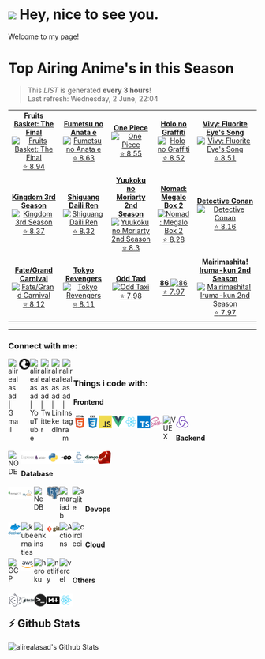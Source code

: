 <h1><img src="https://emojis.slackmojis.com/emojis/images/1531849430/4246/blob-sunglasses.gif?1531849430" width="30"/> Hey, nice to see you.</h1>


<p>Welcome to my page!</p>

# Top Airing Anime's in this Season
> This <i>LIST</i> is generated <b>every 3 hours</b>!</br>Last refresh: Wednesday, 2 June, 22:04<br /></p>

|   |   |   |   |  |
| :---:         |     :---:      |          :---: | :---:         |     :---:      |
|[**Fruits Basket: The Final** ![Fruits Basket: The Final](https:&#x2F;&#x2F;cdn.myanimelist.net&#x2F;images&#x2F;anime&#x2F;1085&#x2F;114792.jpg?s&#x3D;bb4303c0804c9d5ca9fcb30b8f8e6783)  :star:  8.94 ](https:&#x2F;&#x2F;myanimelist.net&#x2F;anime&#x2F;42938&#x2F;Fruits_Basket__The_Final) |[**Fumetsu no Anata e** ![Fumetsu no Anata e](https:&#x2F;&#x2F;cdn.myanimelist.net&#x2F;images&#x2F;anime&#x2F;1134&#x2F;111757.jpg?s&#x3D;37c3e3cd30e8413095498f6cabcdf4b1)  :star:  8.63 ](https:&#x2F;&#x2F;myanimelist.net&#x2F;anime&#x2F;41025&#x2F;Fumetsu_no_Anata_e) |[**One Piece** ![One Piece](https:&#x2F;&#x2F;cdn.myanimelist.net&#x2F;images&#x2F;anime&#x2F;6&#x2F;73245.jpg?s&#x3D;f792b8c9e28534ae455d06b15e686a14)  :star:  8.55 ](https:&#x2F;&#x2F;myanimelist.net&#x2F;anime&#x2F;21&#x2F;One_Piece) |[**Holo no Graffiti** ![Holo no Graffiti](https:&#x2F;&#x2F;cdn.myanimelist.net&#x2F;images&#x2F;anime&#x2F;1259&#x2F;110227.jpg?s&#x3D;08c77f58ab974a8fc36af5e2eac9040a)  :star:  8.52 ](https:&#x2F;&#x2F;myanimelist.net&#x2F;anime&#x2F;44042&#x2F;Holo_no_Graffiti) |[**Vivy: Fluorite Eye&#39;s Song** ![Vivy: Fluorite Eye&#39;s Song](https:&#x2F;&#x2F;cdn.myanimelist.net&#x2F;images&#x2F;anime&#x2F;1637&#x2F;115052.jpg?s&#x3D;3ae12e5655172683b122c2d0f32c257d)  :star:  8.51 ](https:&#x2F;&#x2F;myanimelist.net&#x2F;anime&#x2F;46095&#x2F;Vivy__Fluorite_Eyes_Song) |
|[**Kingdom 3rd Season** ![Kingdom 3rd Season](https:&#x2F;&#x2F;cdn.myanimelist.net&#x2F;images&#x2F;anime&#x2F;1443&#x2F;111830.jpg?s&#x3D;a67f547ff56d05b36123d793df962b45)  :star:  8.37 ](https:&#x2F;&#x2F;myanimelist.net&#x2F;anime&#x2F;40682&#x2F;Kingdom_3rd_Season) |[**Shiguang Daili Ren** ![Shiguang Daili Ren](https:&#x2F;&#x2F;cdn.myanimelist.net&#x2F;images&#x2F;anime&#x2F;1135&#x2F;114867.jpg?s&#x3D;048f06f7edb150d017394574a108c72c)  :star:  8.32 ](https:&#x2F;&#x2F;myanimelist.net&#x2F;anime&#x2F;44074&#x2F;Shiguang_Daili_Ren) |[**Yuukoku no Moriarty 2nd Season** ![Yuukoku no Moriarty 2nd Season](https:&#x2F;&#x2F;cdn.myanimelist.net&#x2F;images&#x2F;anime&#x2F;1200&#x2F;111522.jpg?s&#x3D;d1ea6fe76efd7a9ace6d5da93726e431)  :star:  8.3 ](https:&#x2F;&#x2F;myanimelist.net&#x2F;anime&#x2F;43325&#x2F;Yuukoku_no_Moriarty_2nd_Season) |[**Nomad: Megalo Box 2** ![Nomad: Megalo Box 2](https:&#x2F;&#x2F;cdn.myanimelist.net&#x2F;images&#x2F;anime&#x2F;1190&#x2F;113352.jpg?s&#x3D;482fab0762c275d2771e8ae7f9f697fb)  :star:  8.28 ](https:&#x2F;&#x2F;myanimelist.net&#x2F;anime&#x2F;40729&#x2F;Nomad__Megalo_Box_2) |[**Detective Conan** ![Detective Conan](https:&#x2F;&#x2F;cdn.myanimelist.net&#x2F;images&#x2F;anime&#x2F;7&#x2F;75199.jpg?s&#x3D;529dd40c117676c23a713a83ffc0a87f)  :star:  8.16 ](https:&#x2F;&#x2F;myanimelist.net&#x2F;anime&#x2F;235&#x2F;Detective_Conan) |
|[**Fate&#x2F;Grand Carnival** ![Fate&#x2F;Grand Carnival](https:&#x2F;&#x2F;cdn.myanimelist.net&#x2F;images&#x2F;anime&#x2F;1063&#x2F;113784.jpg?s&#x3D;fab79880ff253f6eed509f1b54e3a821)  :star:  8.12 ](https:&#x2F;&#x2F;myanimelist.net&#x2F;anime&#x2F;44248&#x2F;Fate_Grand_Carnival) |[**Tokyo Revengers** ![Tokyo Revengers](https:&#x2F;&#x2F;cdn.myanimelist.net&#x2F;images&#x2F;anime&#x2F;1884&#x2F;114790.jpg?s&#x3D;89b1d457753c92b7c7109e169eed11d6)  :star:  8.11 ](https:&#x2F;&#x2F;myanimelist.net&#x2F;anime&#x2F;42249&#x2F;Tokyo_Revengers) |[**Odd Taxi** ![Odd Taxi](https:&#x2F;&#x2F;cdn.myanimelist.net&#x2F;images&#x2F;anime&#x2F;1981&#x2F;113348.jpg?s&#x3D;38082dbb5a64de5fc2129a59c46c3fe0)  :star:  7.98 ](https:&#x2F;&#x2F;myanimelist.net&#x2F;anime&#x2F;46102&#x2F;Odd_Taxi) |[**86** ![86](https:&#x2F;&#x2F;cdn.myanimelist.net&#x2F;images&#x2F;anime&#x2F;1104&#x2F;113797.jpg?s&#x3D;b1aa9179dc84a953075d6f0712b75d1d)  :star:  7.97 ](https:&#x2F;&#x2F;myanimelist.net&#x2F;anime&#x2F;41457&#x2F;86) |[**Mairimashita! Iruma-kun 2nd Season** ![Mairimashita! Iruma-kun 2nd Season](https:&#x2F;&#x2F;cdn.myanimelist.net&#x2F;images&#x2F;anime&#x2F;1527&#x2F;113656.jpg?s&#x3D;d48b6493a410e438c17fd8f6f838839b)  :star:  7.97 ](https:&#x2F;&#x2F;myanimelist.net&#x2F;anime&#x2F;41402&#x2F;Mairimashita_Iruma-kun_2nd_Season) |



---
### Connect with me:

[<img align="left" alt="alirealasad | Gmail" width="22px" src="https://cdn.jsdelivr.net/npm/simple-icons@v3/icons/gmail.svg" />][email]
[<img align="left" alt="asadali.netlify.app" width="22px" src="https://raw.githubusercontent.com/iconic/open-iconic/master/svg/globe.svg" />][website]
[<img align="left" alt="alirealasad | YouTube" width="22px" src="https://cdn.jsdelivr.net/npm/simple-icons@v3/icons/youtube.svg" />][youtube]
[<img align="left" alt="alirealasad | Twitter" width="22px" src="https://cdn.jsdelivr.net/npm/simple-icons@v3/icons/twitter.svg" />][twitter]
[<img align="left" alt="alirealasad | LinkedIn" width="22px" src="https://cdn.jsdelivr.net/npm/simple-icons@v3/icons/linkedin.svg" />][linkedin]
[<img align="left" alt="alirealasad | Instagram" width="22px" src="https://cdn.jsdelivr.net/npm/simple-icons@v3/icons/instagram.svg" />][instagram]

<br />

### Things i code with:
#### Frontend

[<img align="left" alt="HTML5" width="26px" src="https://raw.githubusercontent.com/github/explore/80688e429a7d4ef2fca1e82350fe8e3517d3494d/topics/html/html.png" />][htmlplaylist]
[<img align="left" alt="CSS3" width="26px" src="https://raw.githubusercontent.com/github/explore/80688e429a7d4ef2fca1e82350fe8e3517d3494d/topics/css/css.png" />][cssplaylist]
[<img align="left" alt="Javascript" width="26px" src="https://raw.githubusercontent.com/github/explore/80688e429a7d4ef2fca1e82350fe8e3517d3494d/topics/javascript/javascript.png" />][jsplaylist]
[<img align="left" alt="VUE" width="26px" src="https://raw.githubusercontent.com/github/explore/80688e429a7d4ef2fca1e82350fe8e3517d3494d/topics/vue/vue.png" />](https://vuejs.org/)
[<img align="left" alt="REACT" width="26px" src="https://raw.githubusercontent.com/github/explore/80688e429a7d4ef2fca1e82350fe8e3517d3494d/topics/react/react.png" />](https://reactjs.org/)
[<img align="left" alt="typescript" width="26px" src="https://raw.githubusercontent.com/github/explore/80688e429a7d4ef2fca1e82350fe8e3517d3494d/topics/typescript/typescript.png" />](https://www.typescriptlang.org/)
[<img align="left" alt="SCSS" width="26px" src="https://raw.githubusercontent.com/github/explore/80688e429a7d4ef2fca1e82350fe8e3517d3494d/topics/sass/sass.png" />](https://sass-lang.com/)
[<img align="left" alt="VUEX" width="26px" src="https://user-images.githubusercontent.com/7110136/29002857-9e802f08-7ab4-11e7-9c31-604b5d0d0c19.png" />](https://vuex.vuejs.org/)
[<img align="left" alt="REDUX" width="26px" src="https://raw.githubusercontent.com/github/explore/80688e429a7d4ef2fca1e82350fe8e3517d3494d/topics/redux/redux.png" />](https://redux.js.org/)
<br />

#### Backend

[<img align="left" alt="NODE" width="26px" src="https://avatars3.githubusercontent.com/u/9950313?s=200&v=4" />](https://nodejs.org/en/)
[<img align="left" alt="express" width="26px" src="https://raw.githubusercontent.com/github/explore/80688e429a7d4ef2fca1e82350fe8e3517d3494d/topics/express/express.png" />](https://www.express.com/)
[<img align="left" alt="elixir" width="26px" src="https://raw.githubusercontent.com/github/explore/d106aa3f6fa091ab80ab5c8cf0d931baff3caaea/topics/elixir/elixir.png" />](https://elixir-lang.org/getting-started/introduction.html)
[<img align="left" alt="python" width="26px" src="https://raw.githubusercontent.com/github/explore/80688e429a7d4ef2fca1e82350fe8e3517d3494d/topics/python/python.png" />](https://www.python.org/)
[<img align="left" alt="GO" width="26px" src="https://raw.githubusercontent.com/github/explore/80688e429a7d4ef2fca1e82350fe8e3517d3494d/topics/go/go.png" />](https://golang.org/)
[<img align="left" alt="C" width="26px" src="https://raw.githubusercontent.com/github/explore/80688e429a7d4ef2fca1e82350fe8e3517d3494d/topics/c/c.png" />](https://www.cprogramming.com/)
[<img align="left" alt="django" width="26px" src="https://raw.githubusercontent.com/github/explore/80688e429a7d4ef2fca1e82350fe8e3517d3494d/topics/django/django.png" />](https://www.djangoproject.com/)
[<img align="left" alt="ruby" width="26px" src="https://raw.githubusercontent.com/github/explore/80688e429a7d4ef2fca1e82350fe8e3517d3494d/topics/ruby/ruby.png" />](https://www.ruby-lang.org/en/)
<br />

#### Database

[<img align="left" alt="mongodb" width="26px" src="https://raw.githubusercontent.com/github/explore/80688e429a7d4ef2fca1e82350fe8e3517d3494d/topics/mongodb/mongodb.png" />](https://www.mongodb.com/)
[<img align="left" alt="mysql" width="26px" src="https://raw.githubusercontent.com/github/explore/80688e429a7d4ef2fca1e82350fe8e3517d3494d/topics/mysql/mysql.png" />](https://www.mysql.com/)
[<img align="left" alt="NeDB" width="26px" src="https://camo.githubusercontent.com/bed5a99a9fe4e543269919d65aea0910cc73ccad/687474703a2f2f692e696d6775722e636f6d2f394f31784846622e706e67" />](https://dbdb.io/db/nedb)
[<img align="left" alt="postgresql" width="26px" src="https://raw.githubusercontent.com/github/explore/80688e429a7d4ef2fca1e82350fe8e3517d3494d/topics/postgresql/postgresql.png" />](https://www.postgresql.org/)
[<img align="left" alt="mariadb" width="26px" src="https://avatars0.githubusercontent.com/u/4739304?s=200&v=4" />](https://mariadb.org/)
[<img align="left" alt="sqlite" width="26px" src="https://www.sqlite.org/images/sqlite370_banner.gif" />](https://www.sqlite.org/index.html)
<br />

#### Devops

[<img align="left" alt="docker" width="26px" src="https://raw.githubusercontent.com/github/explore/80688e429a7d4ef2fca1e82350fe8e3517d3494d/topics/docker/docker.png" />](https://www.docker.com/)
[<img align="left" alt="kubernaties" width="26px" src="https://avatars3.githubusercontent.com/u/13629408?s=200&v=4" />](https://kubernetes.io/)
[<img align="left" alt="jenkins" width="26px" src="https://jenkins.io/sites/default/files/jenkins_logo.png" />](https://www.jenkins.io/)
[<img align="left" alt="git" width="26px" src="https://raw.githubusercontent.com/github/explore/80688e429a7d4ef2fca1e82350fe8e3517d3494d/topics/git/git.png" />][gitplaylist]
[<img align="left" alt="Actions" width="26px" src="https://avatars0.githubusercontent.com/u/44036562?s=200&v=4" />](https://github.com/features/actions)
[<img align="left" alt="circleci" width="26px" src="https://avatars2.githubusercontent.com/u/1231870?s=200&v=4" />](https://circleci.com/)
<br />

#### Cloud

[<img align="left" alt="GCP" width="26px" src="https://avatars0.githubusercontent.com/u/2810941?s=200&v=4" />](https://cloud.google.com/)
[<img align="left" alt="AWS" width="26px" src="https://raw.githubusercontent.com/github/explore/fbceb94436312b6dacde68d122a5b9c7d11f9524/topics/aws/aws.png" />](https://aws.amazon.com/)
[<img align="left" alt="heroku" width="26px" src="https://avatars3.githubusercontent.com/u/23211?s=200&v=4" />](http://www.heroku.com/)
[<img align="left" alt="netlify" width="26px" src="https://avatars0.githubusercontent.com/u/7892489?s=200&v=4" />](https://www.netlify.com/)
[<img align="left" alt="vercel" width="26px" src="https://avatars1.githubusercontent.com/u/14985020?s=200&v=4" />](https://vercel.com/)
<br />

#### Others

[<img align="left" alt="electron" width="26px" src="https://raw.githubusercontent.com/github/explore/80688e429a7d4ef2fca1e82350fe8e3517d3494d/topics/electron/electron.png" />](https://www.electronjs.org/)
[<img align="left" alt="bash" width="26px" src="https://raw.githubusercontent.com/github/explore/80688e429a7d4ef2fca1e82350fe8e3517d3494d/topics/bash/bash.png" />](https://www.youtube.com/channel/UC39bf-FZ8f4Om1TJKYY9klQ?view_as=subscriber)
[<img align="left" alt="terminal" width="26px" src="https://raw.githubusercontent.com/github/explore/80688e429a7d4ef2fca1e82350fe8e3517d3494d/topics/terminal/terminal.png" />](https://www.youtube.com/channel/UC39bf-FZ8f4Om1TJKYY9klQ?view_as=subscriber)
[<img align="left" alt="markdown" width="26px" src="https://raw.githubusercontent.com/github/explore/80688e429a7d4ef2fca1e82350fe8e3517d3494d/topics/markdown/markdown.png" />](https://www.youtube.com/channel/UC39bf-FZ8f4Om1TJKYY9klQ?view_as=subscriber)
[<img align="left" alt="react-native" width="26px" src="https://raw.githubusercontent.com/github/explore/80688e429a7d4ef2fca1e82350fe8e3517d3494d/topics/react-native/react-native.png" />](https://reactnative.dev/)
<br />

## :zap: Github Stats
<img align="left" alt="alirealasad's Github Stats" src="https://github-readme-stats.codestackr.vercel.app/api?username=alirealasad&show_icons=true&hide_border=true" />

[email]: mailto:alirealasad@gmail.com
[website]: https://asadali.netlify.app/
[twitter]: https://twitter.com/alirealasad
[youtube]: https://youtube.com/codingwithasad
[instagram]: https://instagram.com/alirealasad
[linkedin]: https://linkedin.com/in/alirealasad
[htmlplaylist]: https://www.youtube.com/watch?v=aXIvcQZnR54&list=PL1QSoy44luSTuHIj1BkuMDM8Q2Wdn7Suh
[cssplaylist]: https://www.youtube.com/watch?v=N9E62IZUozc&list=PL1QSoy44luSSuWfX_ythMGGBag-WtgDFc
[jsplaylist]: https://www.youtube.com/watch?v=JOj8tmvMnDU&list=PL1QSoy44luSRsNLpOX_jiERHTvyDGnMud
[gitplaylist]: https://www.youtube.com/watch?v=YErjziccNg4&list=PL1QSoy44luST0ZQxRwq98e0y4mMw3mr6C
